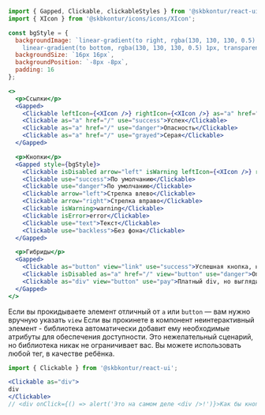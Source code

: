 ```jsx harmony
import { Gapped, Clickable, clickableStyles } from '@skbkontur/react-ui';
import { XIcon } from '@skbkontur/icons/icons/XIcon';

const bgStyle = {
  backgroundImage: `linear-gradient(to right, rgba(130, 130, 130, 0.5) 1px, transparent 1px),
    linear-gradient(to bottom, rgba(130, 130, 130, 0.5) 1px, transparent 1px)`,
  backgroundSize: `16px 16px`,
  backgroundPosition: `-8px -8px`,
  padding: 16
};

<>
  <p>Ссылки</p>
  <Gapped>
    <Clickable leftIcon={<XIcon />} rightIcon={<XIcon />} as="a" href="/">По умолчанию</Clickable>
    <Clickable as="a" href="/" use="success">Успех</Clickable>
    <Clickable as="a" href="/" use="danger">Опасность</Clickable>
    <Clickable as="a" href="/" use="grayed">Серая</Clickable>
  </Gapped>

  <p>Кнопки</p>
  <Gapped style={bgStyle}>
    <Clickable isDisabled arrow="left" isWarning leftIcon={<XIcon />} rightIcon={<XIcon />}>По умолчанию</Clickable>
    <Clickable use="success">По умолчанию</Clickable>
    <Clickable use="danger">По умолчанию</Clickable>
    <Clickable arrow="left">Стрелка влево</Clickable>
    <Clickable arrow="right">Стрелка вправо</Clickable>
    <Clickable isWarning>warning</Clickable>
    <Clickable isError>error</Clickable>
    <Clickable use="text">Текст</Clickable>
    <Clickable use="backless">Без фона</Clickable>
  </Gapped>

  <p>Гибриды</p>
  <Gapped>
    <Clickable as="button" view="link" use="success">Успешная кнопка, но выглядит как ссылка</Clickable>
    <Clickable isDisabled as="a" href="/" view="button" use="danger">Опасная ссылка, но выглядит как кнопка</Clickable>
    <Clickable as="div" view="button" use="pay">Платный div, но выглядит как кнопка</Clickable>
  </Gapped>
</>
```

Если вы прокидываете элемент отличный от `a` или `button` — вам нужно вручную указать `view`
Если вы прокинете в компонент неинтерактивный элемент - библиотека автоматически добавит ему необходимые атрибуты для обеспечения доступности. Это нежелательный сценарий, но библиотека никак не ограничивает вас. Вы можете использовать любой тег, в качестве ребёнка.
```jsx harmony
import { Clickable } from '@skbkontur/react-ui';

<Clickable as="div">
div
</Clickable>
// <div onClick={() => alert('Это на самом деле <div />!')}>Как бы кнопка</div>
```
